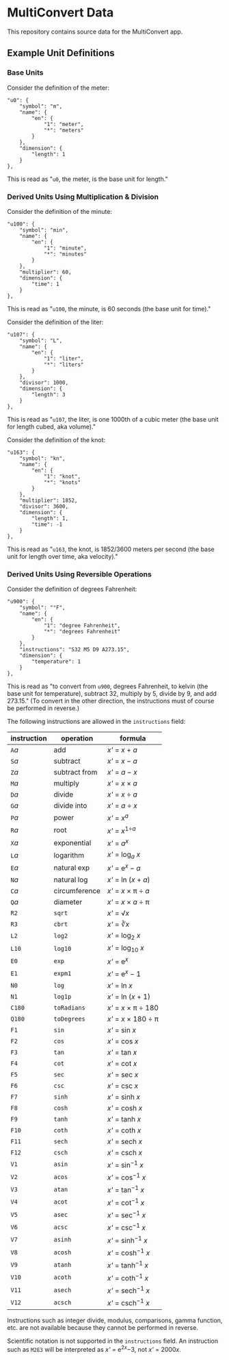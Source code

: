 # MultiConvert Data
This repository contains source data for the MultiConvert app.

## Example Unit Definitions

### Base Units
Consider the definition of the meter:

	"u0": {
		"symbol": "m",
		"name": {
			"en": {
				"1": "meter",
				"*": "meters"
			}
		},
		"dimension": {
			"length": 1
		}
	},

This is read as "`u0`, the meter, is the base unit for length."

### Derived Units Using Multiplication & Division
Consider the definition of the minute:

	"u100": {
		"symbol": "min",
		"name": {
			"en": {
				"1": "minute",
				"*": "minutes"
			}
		},
		"multiplier": 60,
		"dimension": {
			"time": 1
		}
	},

This is read as "`u100`, the minute, is 60 seconds (the base unit for time)."

Consider the definition of the liter:

	"u107": {
		"symbol": "L",
		"name": {
			"en": {
				"1": "liter",
				"*": "liters"
			}
		},
		"divisor": 1000,
		"dimension": {
			"length": 3
		}
	},

This is read as "`u107`, the liter, is one 1000th of a cubic meter (the base unit for length cubed, aka volume)."

Consider the definition of the knot:

	"u163": {
		"symbol": "kn",
		"name": {
			"en": {
				"1": "knot",
				"*": "knots"
			}
		},
		"multiplier": 1852,
		"divisor": 3600,
		"dimension": {
			"length": 1,
			"time": -1
		}
	},

This is read as "`u163`, the knot, is 1852/3600 meters per second (the base unit for length over time, aka velocity)."

### Derived Units Using Reversible Operations
Consider the definition of degrees Fahrenheit:

	"u900": {
		"symbol": "°F",
		"name": {
			"en": {
				"1": "degree Fahrenheit",
				"*": "degrees Fahrenheit"
			}
		},
		"instructions": "S32 M5 D9 A273.15",
		"dimension": {
			"temperature": 1
		}
	},

This is read as "to convert from `u900`, degrees Fahrenheit, to kelvin (the base unit for temperature), subtract 32, multiply by 5, divide by 9, and add 273.15." (To convert in the other direction, the instructions must of course be performed in reverse.)

The following instructions are allowed in the `instructions` field:

| instruction | operation      | formula                      |
| ----------- | -------------- | ---------------------------- |
| `A`*a*      | add            | *x'* = *x* + *a*             |
| `S`*a*      | subtract       | *x'* = *x* − *a*             |
| `Z`*a*      | subtract from  | *x'* = *a* − *x*             |
| `M`*a*      | multiply       | *x'* = *x* × *a*             |
| `D`*a*      | divide         | *x'* = *x* ÷ *a*             |
| `G`*a*      | divide into    | *x'* = *a* ÷ *x*             |
| `P`*a*      | power          | *x'* = *x*<sup>*a*</sup>     |
| `R`*a*      | root           | *x'* = *x*<sup>1÷*a*</sup>   |
| `X`*a*      | exponential    | *x'* = *a*<sup>*x*</sup>     |
| `L`*a*      | logarithm      | *x'* = log<sub>*a*</sub> *x* |
| `E`*a*      | natural exp    | *x'* = e<sup>*x*</sup> − *a* |
| `N`*a*      | natural log    | *x'* = ln (*x* + *a*)        |
| `C`*a*      | circumference  | *x'* = *x* × π ÷ *a*         |
| `Q`*a*      | diameter       | *x'* = *x* × *a* ÷ π         |
| `R2`        | `sqrt`         | *x'* = √*x*                  |
| `R3`        | `cbrt`         | *x'* = ∛*x*                  |
| `L2`        | `log2`         | *x'* = log<sub>2</sub> *x*   |
| `L10`       | `log10`        | *x'* = log<sub>10</sub> *x*  |
| `E0`        | `exp`          | *x'* = e<sup>*x*</sup>       |
| `E1`        | `expm1`        | *x'* = e<sup>*x*</sup> − 1   |
| `N0`        | `log`          | *x'* = ln *x*                |
| `N1`        | `log1p`        | *x'* = ln (*x* + 1)          |
| `C180`      | `toRadians`    | *x'* = *x* × π ÷ 180         |
| `Q180`      | `toDegrees`    | *x'* = *x* × 180 ÷ π         |
| `F1`        | `sin`          | *x'* = sin *x*               |
| `F2`        | `cos`          | *x'* = cos *x*               |
| `F3`        | `tan`          | *x'* = tan *x*               |
| `F4`        | `cot`          | *x'* = cot *x*               |
| `F5`        | `sec`          | *x'* = sec *x*               |
| `F6`        | `csc`          | *x'* = csc *x*               |
| `F7`        | `sinh`         | *x'* = sinh *x*              |
| `F8`        | `cosh`         | *x'* = cosh *x*              |
| `F9`        | `tanh`         | *x'* = tanh *x*              |
| `F10`       | `coth`         | *x'* = coth *x*              |
| `F11`       | `sech`         | *x'* = sech *x*              |
| `F12`       | `csch`         | *x'* = csch *x*              |
| `V1`        | `asin`         | *x'* = sin<sup>−1</sup> *x*  |
| `V2`        | `acos`         | *x'* = cos<sup>−1</sup> *x*  |
| `V3`        | `atan`         | *x'* = tan<sup>−1</sup> *x*  |
| `V4`        | `acot`         | *x'* = cot<sup>−1</sup> *x*  |
| `V5`        | `asec`         | *x'* = sec<sup>−1</sup> *x*  |
| `V6`        | `acsc`         | *x'* = csc<sup>−1</sup> *x*  |
| `V7`        | `asinh`        | *x'* = sinh<sup>−1</sup> *x* |
| `V8`        | `acosh`        | *x'* = cosh<sup>−1</sup> *x* |
| `V9`        | `atanh`        | *x'* = tanh<sup>−1</sup> *x* |
| `V10`       | `acoth`        | *x'* = coth<sup>−1</sup> *x* |
| `V11`       | `asech`        | *x'* = sech<sup>−1</sup> *x* |
| `V12`       | `acsch`        | *x'* = csch<sup>−1</sup> *x* |

Instructions such as integer divide, modulus, comparisons, gamma function, etc. are not available because they cannot be performed in reverse.

Scientific notation is not supported in the `instructions` field. An instruction such as `M2E3` will be interpreted as *x'* = e<sup>2*x*</sup>−3, not *x'* = 2000*x*.

